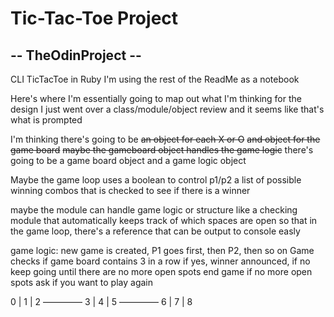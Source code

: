 # Tic-Tac-Toe Project
## -- TheOdinProject --

CLI TicTacToe in Ruby
I'm using the rest of the ReadMe as a notebook


Here's where I'm essentially going to map out what I'm thinking for the design
I just went over a class/module/object review and it seems like that's what is prompted

I'm thinking there's going to be
~~an object for each X or O~~
~~and object for the game board~~
~~maybe the gameboard object handles the game logic~~
there's going to be a game board object and a game logic object

Maybe the game loop uses a boolean to control p1/p2
a list of possible winning combos that is checked to see if there is a winner

maybe the module can handle game logic or structure
like a checking module that automatically keeps track of which spaces are open
so that in the game loop, there's a reference that can be output to console easly

game logic:
new game is created, P1 goes first, then P2, then so on
Game checks if game board contains 3 in a row
if yes, winner announced, if no keep going until there are no more open spots
end game if no more open spots
ask if you want to play again


0 | 1 | 2
–––––––––
3 | 4 | 5
–––––––––
6 | 7 | 8